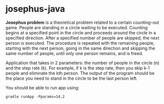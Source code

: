 # josephus-java

**Josephus problem** is a theoretical problem related to a certain counting-out game.
People are standing in a circle waiting to be executed. Counting begins at a specified point in the circle and proceeds around the circle in a specified direction. After a specified number of people are skipped, the next person is executed. The procedure is repeated with the remaining people, starting with the next person, going in the same direction and skipping the same number of people, until only one person remains, and is freed.

Application that takes in 2 parameters: the number of people in the circle (n) and the step rate (k).  For example, if k is the step rate, then you skip k-1 people and eliminate the kth person.  The output of the program should be the place you need to stand in the circle to be the last person left.

You should be able to run app using:

```
gradle runApp -Pparams=14,2
```